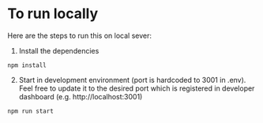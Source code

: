 # To run locally

Here are the steps to run this on local sever:

1. Install the dependencies
```
npm install 
```
2. Start in development environment (port is hardcoded to 3001 in .env). Feel free to update it to the desired port which is registered in developer dashboard (e.g. http://localhost:3001)
```
npm run start
```